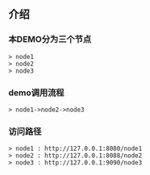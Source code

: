 ## 介绍

### 本DEMO分为三个节点
    > node1
    > node2
    > node3

### demo调用流程
    > node1->node2->node3

### 访问路径
    > node1 : http://127.0.0.1:8080/node1
    > node2 : http://127.0.0.1:8088/node2
    > node3 : http://127.0.0.1:9090/node3
    
